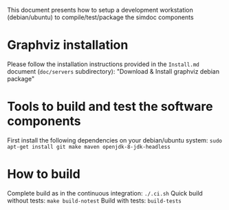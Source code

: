 This document presents how to setup a development workstation (debian/ubuntu) to compile/test/package the simdoc components

# Graphviz installation
Please follow the installation instructions provided in the `Install.md` document (`doc/servers` subdirectory): "Download & Install graphviz debian package"

# Tools to build and test the software components

First install the following dependencies on your debian/ubuntu system: `sudo apt-get install git make maven openjdk-8-jdk-headless`

# How to build

Complete build as in the continuous integration: `./.ci.sh`
Quick build without tests: `make build-notest`
Build with tests: `build-tests`
